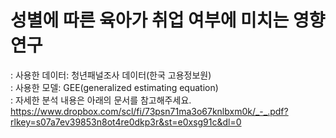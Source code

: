 # 성별에 따른 육아가 취업 여부에 미치는 영향 연구
: 사용한 데이터: 청년패널조사 데이터(한국 고용정보원) \
: 사용한 모델: GEE(generalized estimating equation)\
: 자세한 분석 내용은 아래의 문서를 참고해주세요.\
https://www.dropbox.com/scl/fi/73psn71ma3o67knlbxm0k/_-_.pdf?rlkey=s07a7ev39853n8ot4re0dkp3r&st=e0xsg91c&dl=0
